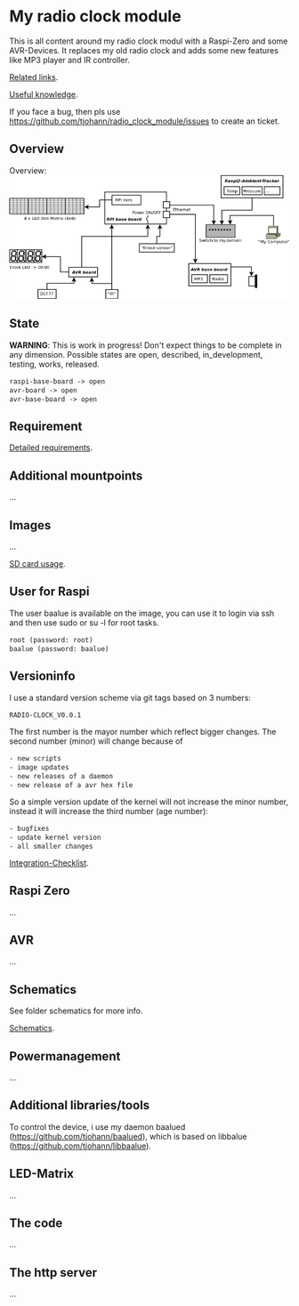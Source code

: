 My radio clock module
=====================

This is all content around my radio clock modul with a Raspi-Zero and some AVR-Devices. It replaces my old radio clock and adds some new features like MP3 player and IR controller.

[Related links](Documentation/links.md).

[Useful knowledge](Documentation/knowledge_base.md).

If you face a bug, then pls use https://github.com/tjohann/radio_clock_module/issues to create an ticket.


Overview
--------

Overview:
![Alt text](pics/overview.png?raw=true "Overview and relations of my Radio-Clock-Module")


State
-----

**WARNING**: This is work in progress! Don't expect things to be complete in any dimension. Possible states are open, described, in_development, testing, works, released.

	raspi-base-board -> open
	avr-board -> open
	avr-base-board -> open


Requirement
-----------

[Detailed requirements](Documentation/requirements.md).


Additional mountpoints
----------------------

...


Images
------

...

[SD card usage](Documentation/diskfree_sdcard.txt).


User for Raspi
--------------

The user baalue is available on the image, you can use it to login via ssh and then use sudo or su -l for root tasks.

    root (password: root)
    baalue (password: baalue)


Versioninfo
-----------

I use a standard version scheme via git tags based on 3 numbers:

	RADIO-CLOCK_V0.0.1

The first number is the mayor number which reflect bigger changes. The second number (minor) will change because of

	- new scripts
	- image updates
	- new releases of a daemon
	- new release of a avr hex file

So a simple version update of the kernel will not increase the minor number, instead it will increase the third number (age number):

	- bugfixes
	- update kernel version
	- all smaller changes

[Integration-Checklist](Documentation/integration_checklist.md).


Raspi Zero
----------

...


AVR
---

...


Schematics
----------

See folder schematics for more info.

[Schematics](schematics/README.md).


Powermanagement
---------------

...


Additional libraries/tools
--------------------------

To control the device, i use my daemon baalued (https://github.com/tjohann/baalued), which is based on libbalue (https://github.com/tjohann/libbaalue).


LED-Matrix
----------

...


The code
--------

...


The http server
---------------

...
